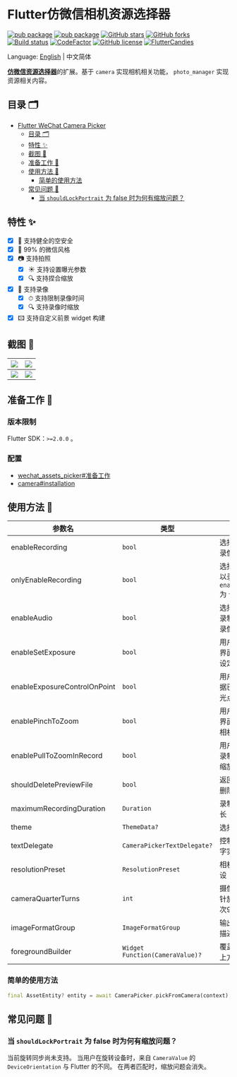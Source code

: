 # Flutter仿微信相机资源选择器

[![pub package](https://img.shields.io/pub/v/wechat_camera_picker?logo=dart&label=%E7%A8%B3%E5%AE%9A%E7%89%88&style=flat-square)](https://pub.flutter-io.cn/packages/wechat_camera_picker)
[![pub package](https://img.shields.io/pub/v/wechat_camera_picker?color=42a012&include_prereleases&label=%E5%BC%80%E5%8F%91%E7%89%88&logo=dart&style=flat-square)](https://pub.flutter-io.cn/packages/wechat_camera_picker)
[![GitHub stars](https://img.shields.io/github/stars/fluttercandies/flutter_wechat_camera_picker?logo=github&style=flat-square)](https://github.com/fluttercandies/flutter_wechat_camera_picker/stargazers)
[![GitHub forks](https://img.shields.io/github/forks/fluttercandies/flutter_wechat_camera_picker?logo=github&style=flat-square)](https://github.com/fluttercandies/flutter_wechat_camera_picker/network)
[![Build status](https://img.shields.io/github/workflow/status/fluttercandies/flutter_wechat_camera_picker/Build%20test?label=%E7%8A%B6%E6%80%81&logo=github&style=flat-square)](https://github.com/fluttercandies/flutter_wechat_camera_picker/actions?query=workflow%3A%22Build+test%22)
[![CodeFactor](https://img.shields.io/codefactor/grade/github/fluttercandies/flutter_wechat_camera_picker?logo=codefactor&label=%E4%BB%A3%E7%A0%81%E8%B4%A8%E9%87%8F&logoColor=%23ffffff&style=flat-square)](https://www.codefactor.io/repository/github/fluttercandies/flutter_wechat_camera_picker)
[![GitHub license](https://img.shields.io/github/license/fluttercandies/flutter_wechat_camera_picker?style=flat-square&label=%E5%8D%8F%E8%AE%AE)](https://github.com/fluttercandies/flutter_wechat_camera_picker/blob/master/LICENSE)
<a target="_blank" href="https://jq.qq.com/?_wv=1027&k=5bcc0gy"><img border="0" src="https://pub.idqqimg.com/wpa/images/group.png" alt="FlutterCandies" title="FlutterCandies"></a>

Language: [English](README.md) | 中文简体

[**仿微信资源选择器**](https://fluttercandies.github.io/flutter_wechat_assets_picker)的扩展。基于 `camera` 实现相机相关功能， `photo_manager` 实现资源相关内容。

## 目录 🗂

- [Flutter WeChat Camera Picker](#flutter-wechat-camera-picker)
  - [目录 🗂](#目录-)
  - [特性 ✨](#特性-)
  - [截图 📸](#截图-)
  - [准备工作 🍭](#准备工作-)
  - [使用方法 📖](#使用方法-)
    - [简单的使用方法](#简单的使用方法)
  - [常见问题 💭](#常见问题-)
    - [当 `shouldLockPortrait` 为 false 时为何有缩放问题？](#当-shouldLockPortrait-为-false-时为何有缩放问题-)


## 特性 ✨

- [x] 🔐 支持健全的空安全
- [x] 💚 99% 的微信风格
- [x] 📷 支持拍照
  - [x] ☀️ 支持设置曝光参数
  - [x] 🔍️ 支持捏合缩放
- [x] 🎥 支持录像
  - [x] ⏱ 支持限制录像时间
  - [x] 🔍 支持录像时缩放
- [x] 🖾 支持自定义前景 widget 构建

## 截图 📸

| ![](https://tva1.sinaimg.cn/large/007S8ZIlgy1ggtt6yrdqej30u01t017w.jpg) | ![](https://tva1.sinaimg.cn/large/007S8ZIlgy1ggtt6yh3x4j30u01t0wuo.jpg) |
| ----------------------------------------------------------------------- | ----------------------------------------------------------------------- |
| ![](https://tva1.sinaimg.cn/large/007S8ZIlgy1ggtt6z1h7xj30u01t01kx.jpg) | ![](https://tva1.sinaimg.cn/large/007S8ZIlgy1ggtt6zarvhj30u01t0x5f.jpg) |

## 准备工作 🍭

### 版本限制

Flutter SDK：`>=2.0.0` 。

### 配置

- [wechat_assets_picker#准备工作](https://github.com/fluttercandies/flutter_wechat_assets_picker/blob/master/README-ZH.md#preparing-for-use-)
- [camera#installation](https://pub.dev/packages/camera#installation)

## 使用方法 📖

| 参数名                       | 类型                            | 描述                                                             | 默认值                                 |
| ---------------------------- | ------------------------------- | ---------------------------------------------------------------- | -------------------------------------- |
| enableRecording              | `bool`                          | 选择器是否可以录像                                               | `false`                                |
| onlyEnableRecording          | `bool`                          | 选择器是否仅可以录像。只在 `enableRecording`  为 `true` 时有效。 | `false`                                |
| enableAudio                  | `bool`                          | 选择器是否需要录制音频。只于录像配合有效。                          | `true`                                |
| enableSetExposure            | `bool`                          | 用户是否可以在界面上通过点击设定曝光点                             | `true`                                 |
| enableExposureControlOnPoint | `bool`                          | 用户是否可以根据已经设置的曝光点调节曝光度                         | `true`                                 |
| enablePinchToZoom            | `bool`                          | 用户是否可以在界面上双指缩放相机对焦                               | `true`                                 |
| enablePullToZoomInRecord     | `bool`                          | 用户是否可以在录制视频时上拉缩放                                 | `true`                                 |
| shouldDeletePreviewFile      | `bool`                          | 返回页面时是否删除预览文件                                    | `false`                                |
| maximumRecordingDuration     | `Duration`                      | 录制视频最长时长                                                 | `const Duration(seconds: 15)`          |
| theme                        | `ThemeData?`                    | 选择器的主题                                                     | `CameraPicker.themeData(C.themeColor)` |
| textDelegate                 | `CameraPickerTextDelegate?`     | 控制部件中的文字实现                                             | `DefaultCameraPickerTextDelegate`      |
| resolutionPreset             | `ResolutionPreset`              | 相机的分辨率预设                                                 | `ResolutionPreset.max`                 |
| cameraQuarterTurns           | `int`                           | 摄像机视图顺时针旋转次数，每次90度                               | `0`                                    |
| imageFormatGroup             | `ImageFormatGroup`              | 输出图像的格式描述                                        | `ImageFormatGroup.jpeg`                |
| foregroundBuilder            | `Widget Function(CameraValue)?` | 覆盖在相机预览上方的前景构建                                   | null                                   |

### 简单的使用方法

```dart
final AssetEntity? entity = await CameraPicker.pickFromCamera(context);
```

## 常见问题 💭

### 当 `shouldLockPortrait` 为 false 时为何有缩放问题？

当前旋转同步尚未支持。
当用户在旋转设备时，来自 `CameraValue` 的 `DeviceOrientation` 与 Flutter 的不同。
在两者匹配时，缩放问题会消失。
